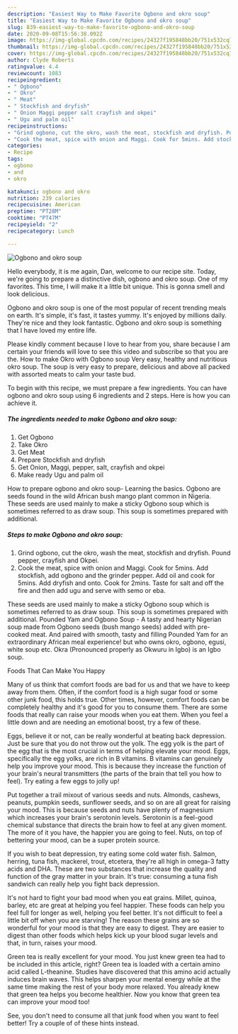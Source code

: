 ```yaml
---
description: "Easiest Way to Make Favorite Ogbono and okro soup"
title: "Easiest Way to Make Favorite Ogbono and okro soup"
slug: 839-easiest-way-to-make-favorite-ogbono-and-okro-soup
date: 2020-09-08T15:56:38.092Z
image: https://img-global.cpcdn.com/recipes/24327f195848bb20/751x532cq70/ogbono-and-okro-soup-recipe-main-photo.jpg
thumbnail: https://img-global.cpcdn.com/recipes/24327f195848bb20/751x532cq70/ogbono-and-okro-soup-recipe-main-photo.jpg
cover: https://img-global.cpcdn.com/recipes/24327f195848bb20/751x532cq70/ogbono-and-okro-soup-recipe-main-photo.jpg
author: Clyde Roberts
ratingvalue: 4.4
reviewcount: 1083
recipeingredient:
- " Ogbono"
- " Okro"
- " Meat"
- " Stockfish and dryfish"
- " Onion Maggi pepper salt crayfish and okpei"
- " Ugu and palm oil"
recipeinstructions:
- "Grind ogbono, cut the okro, wash the meat, stockfish and dryfish. Pound pepper, crayfish and Okpei."
- "Cook the meat, spice with onion and Maggi. Cook for 5mins. Add stockfish, add ogbono and the grinder pepper. Add oil and cook for 5mins. Add dryfish and onto. Cook for 2mins. Taste for salt and off the fire and then add ugu and serve with semo or eba."
categories:
- Recipe
tags:
- ogbono
- and
- okro

katakunci: ogbono and okro 
nutrition: 239 calories
recipecuisine: American
preptime: "PT28M"
cooktime: "PT47M"
recipeyield: "2"
recipecategory: Lunch

---
```



![Ogbono and okro soup](https://img-global.cpcdn.com/recipes/24327f195848bb20/751x532cq70/ogbono-and-okro-soup-recipe-main-photo.jpg)

Hello everybody, it is me again, Dan, welcome to our recipe site. Today, we're going to prepare a distinctive dish, ogbono and okro soup. One of my favorites. This time, I will make it a little bit unique. This is gonna smell and look delicious.

Ogbono and okro soup is one of the most popular of recent trending meals on earth. It's simple, it's fast, it tastes yummy. It's enjoyed by millions daily. They're nice and they look fantastic. Ogbono and okro soup is something that I have loved my entire life.

Please kindly comment because I love to hear from you, share because I am certain your friends will love to see this video and subscribe so that you are the. How to make Okro with Ogbono soup Very easy, healthy and nutritious okro soup. The soup is very easy to prepare, delicious and above all packed with assorted meats to calm your taste bud.


To begin with this recipe, we must prepare a few ingredients. You can have ogbono and okro soup using 6 ingredients and 2 steps. Here is how you can achieve it.

<!--inarticleads1-->

##### The ingredients needed to make Ogbono and okro soup:

1. Get  Ogbono
1. Take  Okro
1. Get  Meat
1. Prepare  Stockfish and dryfish
1. Get  Onion, Maggi, pepper, salt, crayfish and okpei
1. Make ready  Ugu and palm oil


How to prepare ogbono and okro soup- Learning the basics. Ogbono are seeds found in the wild African bush mango plant common in Nigeria. These seeds are used mainly to make a sticky Ogbono soup which is sometimes referred to as draw soup. This soup is sometimes prepared with additional. 

<!--inarticleads2-->

##### Steps to make Ogbono and okro soup:

1. Grind ogbono, cut the okro, wash the meat, stockfish and dryfish. Pound pepper, crayfish and Okpei.
1. Cook the meat, spice with onion and Maggi. Cook for 5mins. Add stockfish, add ogbono and the grinder pepper. Add oil and cook for 5mins. Add dryfish and onto. Cook for 2mins. Taste for salt and off the fire and then add ugu and serve with semo or eba.


These seeds are used mainly to make a sticky Ogbono soup which is sometimes referred to as draw soup. This soup is sometimes prepared with additional. Pounded Yam and Ogbono Soup - A tasty and hearty Nigerian soup made from Ogbono seeds (bush mango seeds) added with pre-cooked meat. And paired with smooth, tasty and filling Pounded Yam for an extraordinary African meal experience! but who owns okro, ogbono, egusi, white soup etc. Okra (Pronounced properly as Okwuru in Igbo) is an Igbo soup. 

Foods That Can Make You Happy


Many of us think that comfort foods are bad for us and that we have to keep away from them. Often, if the comfort food is a high sugar food or some other junk food, this holds true. Other times, however, comfort foods can be completely healthy and it's good for you to consume them. There are some foods that really can raise your moods when you eat them. When you feel a little down and are needing an emotional boost, try a few of these.

Eggs, believe it or not, can be really wonderful at beating back depression. Just be sure that you do not throw out the yolk. The egg yolk is the part of the egg that is the most crucial in terms of helping elevate your mood. Eggs, specifically the egg yolks, are rich in B vitamins. B vitamins can genuinely help you improve your mood. This is because they increase the function of your brain's neural transmitters (the parts of the brain that tell you how to feel). Try eating a few eggs to jolly up!

Put together a trail mixout of various seeds and nuts. Almonds, cashews, peanuts, pumpkin seeds, sunflower seeds, and so on are all great for raising your mood. This is because seeds and nuts have plenty of magnesium which increases your brain's serotonin levels. Serotonin is a feel-good chemical substance that directs the brain how to feel at any given moment. The more of it you have, the happier you are going to feel. Nuts, on top of bettering your mood, can be a super protein source.

If you wish to beat depression, try eating some cold water fish. Salmon, herring, tuna fish, mackerel, trout, etcetera, they're all high in omega-3 fatty acids and DHA. These are two substances that increase the quality and function of the gray matter in your brain. It's true: consuming a tuna fish sandwich can really help you fight back depression. 

It's not hard to fight your bad mood when you eat grains. Millet, quinoa, barley, etc are great at helping you feel happier. These foods can help you feel full for longer as well, helping you feel better. It's not difficult to feel a little bit off when you are starving! The reason these grains are so wonderful for your mood is that they are easy to digest. They are easier to digest than other foods which helps kick up your blood sugar levels and that, in turn, raises your mood.

Green tea is really excellent for your mood. You just knew green tea had to be included in this article, right? Green tea is loaded with a certain amino acid called L-theanine. Studies have discovered that this amino acid actually induces brain waves. This helps sharpen your mental energy while at the same time making the rest of your body more relaxed. You already knew that green tea helps you become healthier. Now you know that green tea can improve your mood too!

See, you don't need to consume all that junk food when you want to feel better! Try  a  couple of  of  these  hints  instead.

